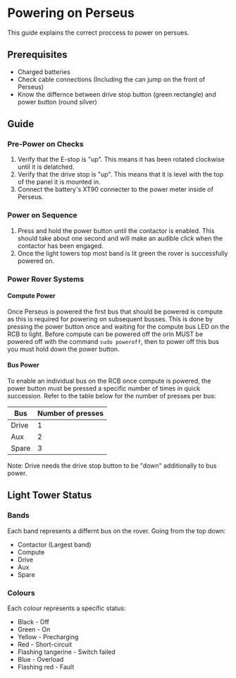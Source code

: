 # Powering on Perseus

This guide explains the correct proccess to power on persues.

## Prerequisites

-   Charged batteries
-   Check cable connections (Including the can jump on the front of Perseus)
-   Know the differnce between drive stop button (green rectangle) and power button (round silver)

## Guide

### Pre-Power on Checks

1. Verify that the E-stop is "up". This means it has been rotated clockwise until it is delatched.
2. Verify that the drive stop is "up". This means that it is level with the top of the panel it is mounted in.
3. Connect the battery's XT90 connecter to the power meter inside of Perseus.

### Power on Sequence

1. Press and hold the power button until the contactor is enabled. This should take about one second and will make an audible click when the contactor has been engaged.
2. Once the light towers top most band is lit green the rover is successfully powered on.

### Power Rover Systems

#### Compute Power

Once Perseus is powered the first bus that should be powered is compute as this is required for powering on subsequent busses. This is done by pressing the power button once and waiting for the compute bus LED on the RCB to light. Before compute can be powered off the orin MUST be powered off with the command `sudo poweroff`, then to power off this bus you must hold down the power button.

#### Bus Power

To enable an individual bus on the RCB once compute is powered, the power button must be pressed a specific number of times in quick succession. Refer to the table below for the number of presses per bus:

| Bus   | Number of presses |
| ----- | ----------------- |
| Drive | 1                 |
| Aux   | 2                 |
| Spare | 3                 |

Note: Drive needs the drive stop button to be "down" additionally to bus power.

## Light Tower Status

### Bands

Each band represents a differnt bus on the rover. Going from the top down:

-   Contactor (Largest band)
-   Compute
-   Drive
-   Aux
-   Spare

### Colours

Each colour represents a specific status:

-   Black - Off
-   Green - On
-   Yellow - Precharging
-   Red - Short-circuit
-   Flashing tangerine - Switch failed
-   Blue - Overload
-   Flashing red - Fault
